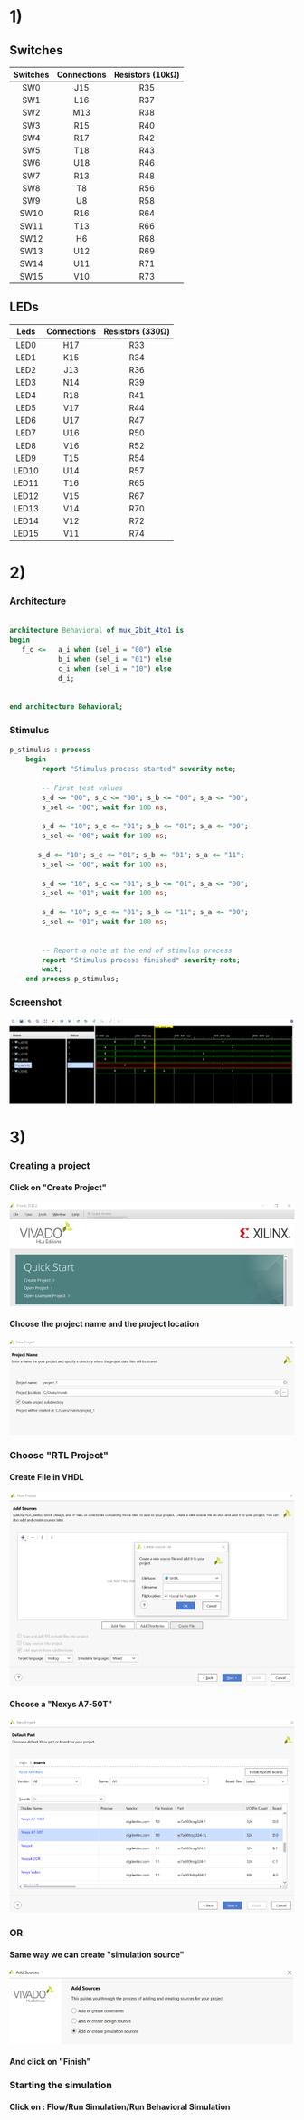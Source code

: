 # 1) 
## Switches
| **Switches** | **Connections** | **Resistors (10kΩ)** |
| :-: | :-: | :-: |
| SW0 | J15 | R35 |
| SW1 | L16 | R37 |
| SW2 | M13 | R38 |
| SW3 | R15 | R40 |
| SW4 | R17 | R42 |
| SW5 | T18 | R43 |
| SW6 | U18 | R46 |
| SW7 | R13 | R48 |
| SW8 | T8 | R56 |
| SW9 | U8 | R58 | 
| SW10 | R16 | R64 |
| SW11 | T13 | R66 |
| SW12 | H6 | R68 |
| SW13 | U12 | R69 | 
| SW14 | U11 | R71 |
| SW15 | V10 | R73 |

## LEDs
| **Leds** | **Connections** | **Resistors (330Ω)** |
| :-: | :-: | :-: |
| LED0 | H17 | R33 |
| LED1 | K15 | R34 |
| LED2 | J13 | R36 |
| LED3 | N14 | R39 |
| LED4 | R18 | R41 |
| LED5 | V17 | R44 |
| LED6 | U17 | R47 |
| LED7 | U16 | R50 |
| LED8 | V16 | R52 | 
| LED9 | T15 | R54 | 
| LED10 | U14 | R57 | 
| LED11 | T16 | R65 | 
| LED12 | V15 | R67 | 
| LED13 | V14 | R70 | 
| LED14 | V12 | R72 | 
| LED15 | V11 | R74 | 

# 2) 
### Architecture
```vhdl

architecture Behavioral of mux_2bit_4to1 is
begin
   f_o <=   a_i when (sel_i = "00") else
            b_i when (sel_i = "01") else
            c_i when (sel_i = "10") else
            d_i;  


end architecture Behavioral;
```

### Stimulus

```vhdl
p_stimulus : process
    begin        
        report "Stimulus process started" severity note;

        -- First test values
        s_d <= "00"; s_c <= "00"; s_b <= "00"; s_a <= "00"; 
        s_sel <= "00"; wait for 100 ns;
        
        s_d <= "10"; s_c <= "01"; s_b <= "01"; s_a <= "00"; 
        s_sel <= "00"; wait for 100 ns;
       
       s_d <= "10"; s_c <= "01"; s_b <= "01"; s_a <= "11"; 
        s_sel <= "00"; wait for 100 ns;
        
        s_d <= "10"; s_c <= "01"; s_b <= "01"; s_a <= "00"; 
        s_sel <= "01"; wait for 100 ns;
        
        s_d <= "10"; s_c <= "01"; s_b <= "11"; s_a <= "00"; 
        s_sel <= "01"; wait for 100 ns;      
        
        
        -- Report a note at the end of stimulus process
        report "Stimulus process finished" severity note;
        wait;
    end process p_stimulus;
```

### Screenshot
![alt text](https://github.com/xsedla1l/Digital-electronics-1/blob/main/Labs/03-vivado/Images/image1.png)

# 3) 
### Creating a project
#### Click on "Create Project"
![alt text](https://github.com/xsedla1l/Digital-electronics-1/blob/main/Labs/03-vivado/Images/image2.png)

#### Choose the project name and the project location
![alt text](https://github.com/xsedla1l/Digital-electronics-1/blob/main/Labs/03-vivado/Images/image3.png)

### Choose "RTL Project"

#### Create File in VHDL
![alt text](https://github.com/xsedla1l/Digital-electronics-1/blob/main/Labs/03-vivado/Images/image4.png)

#### Choose a "Nexys A7-50T"
![alt text](https://github.com/xsedla1l/Digital-electronics-1/blob/main/Labs/03-vivado/Images/image5.png)

### OR
#### Same way we can create "simulation source"
![alt text](https://github.com/xsedla1l/Digital-electronics-1/blob/main/Labs/03-vivado/Images/image6.png)

#### And click on "Finish"

### Starting the simulation 
#### Click on : Flow/Run Simulation/Run Behavioral Simulation




